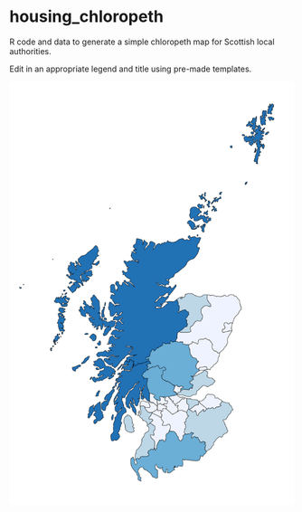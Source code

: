 # housing_chloropeth
R code and data to generate a simple chloropeth map for Scottish local authorities.

Edit in an appropriate legend and title using pre-made templates.

![Screenshot](https://github.com/ScotGovAnalysis/housing_chloropeth/blob/main/la_map_test2.png)
